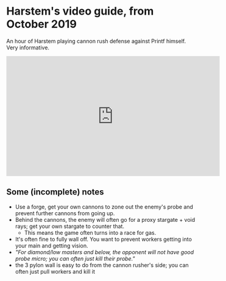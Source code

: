 <!--
.. title: Harstem's cannon rush defence guide (with Printf)
.. slug: harstem-cannonrush-printf
.. date: 2020-07-20
.. tags: pvp, early game, cheese defense, cannon rush, cannon
.. category: Video
.. type: text
-->

# Harstem's video guide, from October 2019

An hour of Harstem playing cannon rush defense against Printf himself. Very informative.

<iframe width="560" height="315" src="https://www.youtube.com/embed/AjNv3fz7QvI" frameborder="0" allow="accelerometer; autoplay; clipboard-write; encrypted-media; gyroscope; picture-in-picture" allowfullscreen></iframe>

<!--TEASER_END-->

## Some (incomplete) notes

* Use a forge, get your own cannons to zone out the enemy's probe and prevent further cannons from going up.
* Behind the cannons, the enemy will often go for a proxy stargate + void rays; get your own stargate to counter that.
    * This means the game often turns into a race for gas.
* It's often fine to fully wall off. You want to prevent workers getting into your main and getting vision.
* *"For diamond/low masters and below, the opponent will not have good probe micro; you can often just kill their probe."*
* the 3 pylon wall is easy to do from the cannon rusher's side; you can often just pull workers and kill it
